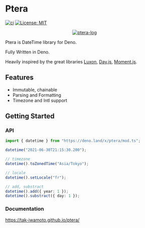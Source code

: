 # Ptera

[![ci](https://github.com/Tak-Iwamoto/ptera/actions/workflows/ci.yml/badge.svg)](https://github.com/Tak-Iwamoto/ptera/actions/workflows/ci.yml)
[![License: MIT](https://img.shields.io/badge/License-MIT-yellow.svg)](https://opensource.org/licenses/MIT)

<p align="center"><a href="https://tak-iwamoto.github.io/ptera/"><img src="https://user-images.githubusercontent.com/36841033/126181352-800b8efb-220e-435c-91e2-2f60e82c44df.png" alt="ptera-log"></a></p>

Ptera is DateTime library for Deno.

Fully Written in Deno.

Heavily inspired by the great libraries
[Luxon](https://github.com/moment/luxon),
[Day.js](https://github.com/iamkun/dayjs),
[Moment.js](https://github.com/moment/moment).

## Features

- Immutable, chainable
- Parsing and Formatting
- Timezone and Intl support

## Getting Started

### API

```typescript
import { datetime } from "https://deno.land/x/ptera/mod.ts";

datetime("2021-06-30T21:15:30.200");

// timezone
datetime().toZonedTime("Asia/Tokyo");

// locale
datetime().setLocale("fr");

// add, substract
datetime().add({ year: 1 });
datetime().substract({ day: 1 });
```

### Documentation

https://tak-iwamoto.github.io/ptera/
